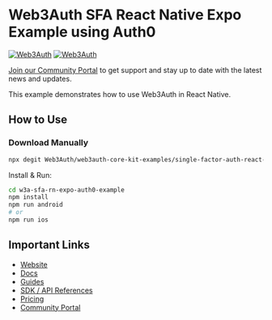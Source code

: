 # Web3Auth SFA React Native Expo Example using Auth0

[![Web3Auth](https://img.shields.io/badge/Web3Auth-SDK-blue)](https://web3auth.io/docs/sdk/core-kit/sfa-react-native)
[![Web3Auth](https://img.shields.io/badge/Web3Auth-Community-cyan)](https://web3auth.io/community)

[Join our Community Portal](https://web3auth.io/community) to get support and stay up to date with the latest news and updates.

This example demonstrates how to use Web3Auth in React Native.

## How to Use

### Download Manually

```bash
npx degit Web3Auth/web3auth-core-kit-examples/single-factor-auth-react-native/sfa-rn-expo-auth0-example w3a-sfa-rn-expo-auth0-example
```

Install & Run:

```bash
cd w3a-sfa-rn-expo-auth0-example
npm install
npm run android
# or
npm run ios
```

## Important Links

- [Website](https://web3auth.io)
- [Docs](https://web3auth.io/docs)
- [Guides](https://web3auth.io/docs/content-hub?type=guides)
- [SDK / API References](https://web3auth.io/docs/sdk)
- [Pricing](https://web3auth.io/pricing.html)
- [Community Portal](https://community.web3auth.io)
